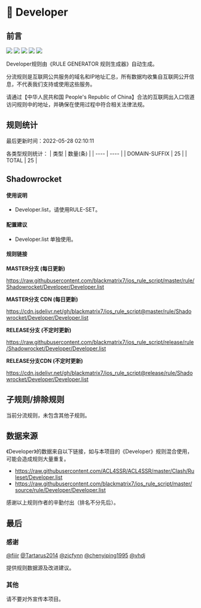 # 🧸 Developer

## 前言

![](https://shields.io/badge/-移除重复规则-ff69b4) ![](https://shields.io/badge/-DOMAIN与DOMAIN--SUFFIX合并-green) ![](https://shields.io/badge/-DOMAIN--SUFFIX间合并-critical) ![](https://shields.io/badge/-DOMAIN--SUFFIX与DOMAIN--KEYWORD合并-blue) ![](https://shields.io/badge/-IP--CIDR(6)合并-blueviolet) 

Developer规则由《RULE GENERATOR 规则生成器》自动生成。

分流规则是互联网公共服务的域名和IP地址汇总，所有数据均收集自互联网公开信息，不代表我们支持或使用这些服务。

请通过【中华人民共和国 People's Republic of China】合法的互联网出入口信道访问规则中的地址，并确保在使用过程中符合相关法律法规。

## 规则统计

最后更新时间：2022-05-28 02:10:11

各类型规则统计：
| 类型 | 数量(条)  | 
| ---- | ----  |
| DOMAIN-SUFFIX | 25  | 
| TOTAL | 25  | 


## Shadowrocket 

#### 使用说明
- Developer.list，请使用RULE-SET。

#### 配置建议
- Developer.list 单独使用。

#### 规则链接
**MASTER分支 (每日更新)**

https://raw.githubusercontent.com/blackmatrix7/ios_rule_script/master/rule/Shadowrocket/Developer/Developer.list

**MASTER分支 CDN (每日更新)**

https://cdn.jsdelivr.net/gh/blackmatrix7/ios_rule_script@master/rule/Shadowrocket/Developer/Developer.list

**RELEASE分支 (不定时更新)**

https://raw.githubusercontent.com/blackmatrix7/ios_rule_script/release/rule/Shadowrocket/Developer/Developer.list

**RELEASE分支CDN (不定时更新)**

https://cdn.jsdelivr.net/gh/blackmatrix7/ios_rule_script@release/rule/Shadowrocket/Developer/Developer.list

## 子规则/排除规则


当前分流规则，未包含其他子规则。

## 数据来源

《Developer》的数据来自以下链接，如与本项目的《Developer》规则混合使用，可能会造成规则大量重复。

- https://raw.githubusercontent.com/ACL4SSR/ACL4SSR/master/Clash/Ruleset/Developer.list
- https://raw.githubusercontent.com/blackmatrix7/ios_rule_script/master/source/rule/Developer/Developer.list


感谢以上规则作者的辛勤付出（排名不分先后）。

## 最后

### 感谢

[@fiiir](https://github.com/fiiir) [@Tartarus2014](https://github.com/Tartarus2014) [@zjcfynn](https://github.com/zjcfynn) [@chenyiping1995](https://github.com/chenyiping1995) [@vhdj](https://github.com/vhdj)

提供规则数据源及改进建议。

### 其他

请不要对外宣传本项目。
